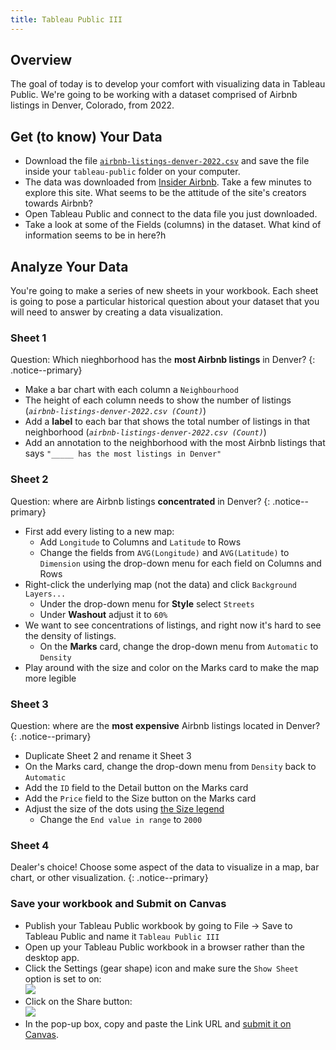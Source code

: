 ```yaml
---
title: Tableau Public III
---
```


## Overview

The goal of today is to develop your comfort with visualizing data in Tableau Public. We're going to be working with a dataset comprised of Airbnb listings in Denver, Colorado, from 2022.

## Get (to know) Your Data

- Download the file [`airbnb-listings-denver-2022.csv`]({{site.baseurl}}/modules/airbnb-listings-denver-2022.csv) and save the file inside your `tableau-public` folder on your computer.
- The data was downloaded from [Insider Airbnb](http://insideairbnb.com/about/). Take a few minutes to explore this site. What seems to be the attitude of the site's creators towards Airbnb?
- Open Tableau Public and connect to the data file you just downloaded.
- Take a look at some of the Fields (columns) in the dataset. What kind of information seems to be in here?h


## Analyze Your Data

You're going to make a series of new sheets in your workbook. Each sheet is going to pose a particular historical question about your dataset that you will need to answer by creating a data visualization.

### Sheet 1

Question: Which nieghborhood has the **most Airbnb listings** in Denver?
{: .notice--primary}

- Make a bar chart with each column a `Neighbourhood`
- The height of each column needs to show the number of listings (*`airbnb-listings-denver-2022.csv (Count)`*) 
- Add a **label** to each bar that shows the total number of listings in that neighborhood (*`airbnb-listings-denver-2022.csv (Count)`*) 
- Add an annotation to the neighborhood with the most Airbnb listings that says `"_____ has the most listings in Denver"`

### Sheet 2

Question: where are Airbnb listings **concentrated** in Denver?
{: .notice--primary}

- First add every listing to a new map: 
	- Add `Longitude` to Columns and `Latitude` to Rows
	- Change the fields from `AVG(Longitude)` and `AVG(Latitude)` to `Dimension` using the drop-down menu for each field on Columns and Rows 
- Right-click the underlying map (not the data) and click `Background Layers...`
	- Under the drop-down menu for **Style** select `Streets`
	- Under **Washout** adjust it to `60%`
- We want to see concentrations of listings, and right now it's hard to see the density of listings. 
	- On the **Marks** card, change the drop-down menu from `Automatic` to `Density`
- Play around with the size and color on the Marks card to make the map more legible

### Sheet 3

Question: where are the **most expensive** Airbnb listings located in Denver?
{: .notice--primary}

- Duplicate Sheet 2 and rename it Sheet 3
- On the Marks card, change the drop-down menu from `Density` back to `Automatic`
- Add the `ID` field to the Detail button on the Marks card
- Add the `Price` field to the Size button on the Marks card
- Adjust the size of the dots using [the Size legend](https://help.tableau.com/current/pro/desktop/en-us/viewparts_marks_markproperties.htm#:~:text=To%20edit%20the%20size%20of%20marks)
	- Change the `End value in range` to `2000`

### Sheet 4

Dealer's choice! Choose some aspect of the data to visualize in a map, bar chart, or other visualization. 
{: .notice--primary}


### Save your workbook and Submit on Canvas

- Publish your Tableau Public workbook by going to File -> Save to Tableau Public and name it `Tableau Public III`
- Open up your Tableau Public workbook in a browser rather than the desktop app.
- Click the Settings (gear shape) icon and make sure the `Show Sheet` option is set to on:<br>
![]({{site.baseurl}}/assets/images/show-sheets.png)
- Click on the Share button:<br>
![]({{site.baseurl}}/assets/images/tableau-share.png)
- In the pop-up box, copy and paste the Link URL and [submit it on Canvas](https://ucdenver.instructure.com/courses/503517/assignments/1496604).